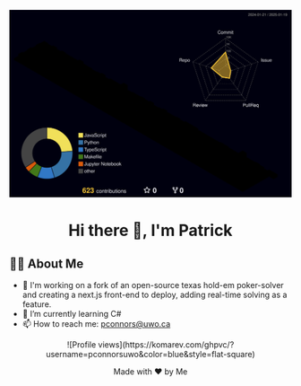 ![3D Profile](profile-3d-contrib/profile-night-rainbow.svg)
<h1 align="center">Hi there 👋, I'm Patrick</h1>

## 👨‍💻 About Me

- 🔭 I'm working on a fork of an open-source texas hold-em poker-solver and creating a next.js front-end to deploy, adding real-time solving as a feature.
- 🌱 I’m currently learning C#
- 📫 How to reach me: [pconnors@uwo.ca](mailto:pconnors@uwo.ca)
  
<p align="center">![Profile views](https://komarev.com/ghpvc/?username=pconnorsuwo&color=blue&style=flat-square)</p>

<p align="center">Made with ❤️ by Me</p>
